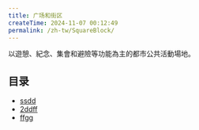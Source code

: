 ```yaml
---
title: 广场和街区
createTime: 2024-11-07 00:12:49
permalink: /zh-tw/SquareBlock/
---
```


以遊憩、紀念、集會和避險等功能為主的都市公共活動場地。

## 目录
- [ssdd](./1.ssdd.md)
- [2ddff](./2ddff.md)
- [ffgg](./3.ffgg.md)
